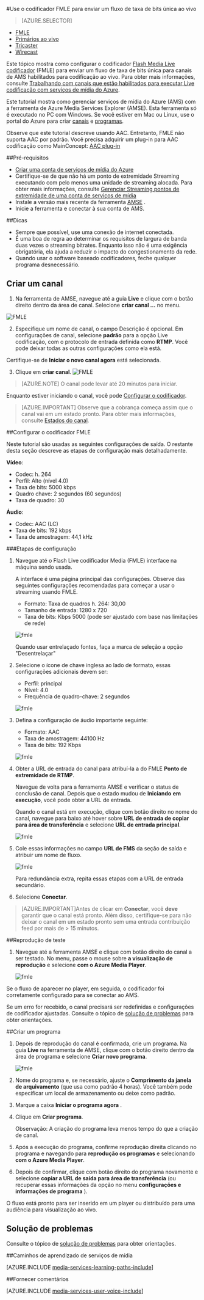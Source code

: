 <properties 
    pageTitle="Configurar o codificador FMLE para enviar um fluxo ao vivo de taxa de bits única | Microsoft Azure" 
    description="Este tópico mostra como configurar o codificador Flash Media Live codificador (FMLE) para enviar um fluxo de taxa de bits única para canais de AMS habilitados para codificação ao vivo." 
    services="media-services" 
    documentationCenter="" 
    authors="Juliako" 
    manager="erikre" 
    editor=""/>

<tags 
    ms.service="media-services" 
    ms.workload="media" 
    ms.tgt_pltfrm="na" 
    ms.devlang="ne" 
    ms.topic="article" 
    ms.date="10/12/2016"
    ms.author="juliako;cenkdin;anilmur"/>

#<a name="use-the-fmle-encoder-to-send-a-single-bitrate-live-stream"></a>Use o codificador FMLE para enviar um fluxo de taxa de bits única ao vivo

> [AZURE.SELECTOR]
- [FMLE](media-services-configure-fmle-live-encoder.md)
- [Primários ao vivo](media-services-configure-elemental-live-encoder.md)
- [Tricaster](media-services-configure-tricaster-live-encoder.md)
- [Wirecast](media-services-configure-wirecast-live-encoder.md)

Este tópico mostra como configurar o codificador [Flash Media Live codificador](http://www.adobe.com/products/flash-media-encoder.html) (FMLE) para enviar um fluxo de taxa de bits única para canais de AMS habilitados para codificação ao vivo. Para obter mais informações, consulte [Trabalhando com canais que estão habilitados para executar Live codificação com serviços de mídia do Azure](media-services-manage-live-encoder-enabled-channels.md).

Este tutorial mostra como gerenciar serviços de mídia do Azure (AMS) com a ferramenta de Azure Media Services Explorer (AMSE). Esta ferramenta só é executado no PC com Windows. Se você estiver em Mac ou Linux, use o portal do Azure para criar [canais](media-services-portal-creating-live-encoder-enabled-channel.md#create-a-channel) e [programas](media-services-portal-creating-live-encoder-enabled-channel.md#create-and-manage-a-program).

Observe que este tutorial descreve usando AAC. Entretanto, FMLE não suporta AAC por padrão. Você precisa adquirir um plug-in para AAC codificação como MainConcept: [AAC plug-in](http://www.mainconcept.com/products/plug-ins/plug-ins-for-adobe/aac-encoder-fmle.html)

##<a name="prerequisites"></a>Pré-requisitos

- [Criar uma conta de serviços de mídia do Azure](media-services-portal-create-account.md)
- Certifique-se de que não há um ponto de extremidade Streaming executando com pelo menos uma unidade de streaming alocada. Para obter mais informações, consulte [Gerenciar Streaming pontos de extremidade de uma conta de serviços de mídia](media-services-portal-manage-streaming-endpoints.md)
- Instale a versão mais recente da ferramenta [AMSE](https://github.com/Azure/Azure-Media-Services-Explorer) .
- Inicie a ferramenta e conectar à sua conta de AMS.

##<a name="tips"></a>Dicas

- Sempre que possível, use uma conexão de internet conectada.
- É uma boa de regra ao determinar os requisitos de largura de banda duas vezes o streaming bitrates. Enquanto isso não é uma exigência obrigatória, ela ajuda a reduzir o impacto do congestionamento da rede.
- Quando usar o software baseado codificadores, feche qualquer programa desnecessário.

## <a name="create-a-channel"></a>Criar um canal

1.  Na ferramenta de AMSE, navegue até a guia **Live** e clique com o botão direito dentro da área de canal. Selecione **criar canal …** no menu.

![FMLE](./media/media-services-fmle-live-encoder/media-services-fmle1.png)

2. Especifique um nome de canal, o campo Descrição é opcional. Em configurações de canal, selecione **padrão** para a opção Live codificação, com o protocolo de entrada definida como **RTMP**. Você pode deixar todas as outras configurações como ela está.


Certifique-se de **Iniciar o novo canal agora** está selecionada.

3. Clique em **criar canal**.
![FMLE](./media/media-services-fmle-live-encoder/media-services-fmle2.png)

>[AZURE.NOTE] O canal pode levar até 20 minutos para iniciar.


Enquanto estiver iniciando o canal, você pode [Configurar o codificador](media-services-configure-fmle-live-encoder.md#configure_fmle_rtmp).

>[AZURE.IMPORTANT] Observe que a cobrança começa assim que o canal vai em um estado pronto. Para obter mais informações, consulte [Estados do canal](media-services-manage-live-encoder-enabled-channels.md#states).

##<a id=configure_fmle_rtmp></a>Configurar o codificador FMLE

Neste tutorial são usadas as seguintes configurações de saída. O restante desta seção descreve as etapas de configuração mais detalhadamente. 

**Vídeo**:
 
- Codec: h. 264 
- Perfil: Alto (nível 4.0) 
- Taxa de bits: 5000 kbps 
- Quadro chave: 2 segundos (60 segundos) 
- Taxa de quadro: 30
 
**Áudio**:

- Codec: AAC (LC) 
- Taxa de bits: 192 kbps 
- Taxa de amostragem: 44,1 kHz


###<a name="configuration-steps"></a>Etapas de configuração

1. Navegue até o Flash Live codificador Media (FMLE) interface na máquina sendo usada.

    A interface é uma página principal das configurações. Observe das seguintes configurações recomendadas para começar a usar o streaming usando FMLE.
    
    - Formato: Taxa de quadros h. 264: 30,00 
    - Tamanho de entrada: 1280 x 720 
    - Taxa de bits: Kbps 5000 (pode ser ajustado com base nas limitações de rede)  

    ![fmle](./media/media-services-fmle-live-encoder/media-services-fmle3.png)

    Quando usar entrelaçado fontes, faça a marca de seleção a opção "Desentrelaçar"

2. Selecione o ícone de chave inglesa ao lado de formato, essas configurações adicionais devem ser:

    - Perfil: principal
    - Nível: 4.0
    - Frequência de quadro-chave: 2 segundos 
    
    ![fmle](./media/media-services-fmle-live-encoder/media-services-fmle4.png)

3. Defina a configuração de áudio importante seguinte:
    
    - Formato: AAC 
    - Taxa de amostragem: 44100 Hz
    - Taxa de bits: 192 Kbps
    
    ![fmle](./media/media-services-fmle-live-encoder/media-services-fmle5.png)

6. Obter a URL de entrada do canal para atribuí-la a do FMLE **Ponto de extremidade de RTMP**.
    
    Navegue de volta para a ferramenta AMSE e verificar o status de conclusão de canal. Depois que o estado mudou de **Iniciando** **em execução**, você pode obter a URL de entrada.
      
    Quando o canal está em execução, clique com botão direito no nome do canal, navegue para baixo até hover sobre **URL de entrada de copiar para área de transferência** e selecione **URL de entrada principal**.  
    
    ![fmle](./media/media-services-fmle-live-encoder/media-services-fmle6.png)

7. Cole essas informações no campo **URL de FMS** da seção de saída e atribuir um nome de fluxo. 

    ![fmle](./media/media-services-fmle-live-encoder/media-services-fmle7.png)

    Para redundância extra, repita essas etapas com a URL de entrada secundário.
8. Selecione **Conectar**.

>[AZURE.IMPORTANT]Antes de clicar em **Conectar**, você **deve** garantir que o canal está pronto. 
>Além disso, certifique-se para não deixar o canal em um estado pronto sem uma entrada contribuição feed por mais de > 15 minutos.

##<a name="test-playback"></a>Reprodução de teste
  
1. Navegue até a ferramenta AMSE e clique com botão direito do canal a ser testado. No menu, passe o mouse sobre **a visualização de reprodução** e selecione **com o Azure Media Player**.  

    ![fmle](./media/media-services-fmle-live-encoder/media-services-fmle8.png)

Se o fluxo de aparecer no player, em seguida, o codificador foi corretamente configurado para se conectar ao AMS. 

Se um erro for recebido, o canal precisará ser redefinidas e configurações de codificador ajustadas. Consulte o tópico de [solução de problemas](media-services-troubleshooting-live-streaming.md) para obter orientações.  

##<a name="create-a-program"></a>Criar um programa

1. Depois de reprodução do canal é confirmada, crie um programa. Na guia **Live** na ferramenta de AMSE, clique com o botão direito dentro da área de programa e selecione **Criar novo programa**.  

    ![fmle](./media/media-services-fmle-live-encoder/media-services-fmle9.png)

2. Nome do programa e, se necessário, ajuste o **Comprimento da janela de arquivamento** (que usa como padrão 4 horas). Você também pode especificar um local de armazenamento ou deixe como padrão.  
3. Marque a caixa **Iniciar o programa agora** .
4. Clique em **Criar programa**.  
  
    Observação: A criação do programa leva menos tempo do que a criação de canal.    
 
5. Após a execução do programa, confirme reprodução direita clicando no programa e navegando para **reprodução os programas** e selecionando **com o Azure Media Player**.  
6. Depois de confirmar, clique com botão direito do programa novamente e selecione **copiar a URL de saída para área de transferência** (ou recuperar essas informações da opção no menu **configurações e informações de programa** ). 

O fluxo está pronto para ser inserido em um player ou distribuído para uma audiência para visualização ao vivo.  


## <a name="troubleshooting"></a>Solução de problemas

Consulte o tópico de [solução de problemas](media-services-troubleshooting-live-streaming.md) para obter orientações. 


##<a name="media-services-learning-paths"></a>Caminhos de aprendizado de serviços de mídia

[AZURE.INCLUDE [media-services-learning-paths-include](../../includes/media-services-learning-paths-include.md)]

##<a name="provide-feedback"></a>Fornecer comentários

[AZURE.INCLUDE [media-services-user-voice-include](../../includes/media-services-user-voice-include.md)]
